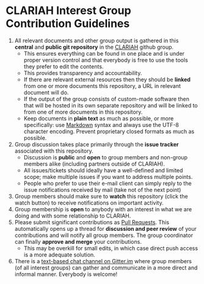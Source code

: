 CLARIAH Interest Group Contribution Guidelines
================================================

1. All relevant documents and other group output is gathered in this **central** and **public git repository** in the [CLARIAH](https://github.com/CLARIAH) github group.
    - This ensures everything can be found in one place and is under proper version control and that everybody
      is free to use the tools they prefer to edit the contents.
    - This provides transparency and accountability.
    - If there are relevant external resources then they should be **linked** from one or more documents this repository, a URL in relevant document will do.
    - If the output of the group consists of custom-made software then that will be hosted in its
      own separate repository and will be linked to from one of more documents in this repository.
    - Keep documents in **plain text** as much as possible, or more specifically: use [Markdown](https://guides.github.com/features/mastering-markdown/) syntax and always use the UTF-8 character encoding. Prevent proprietary closed formats as much as possible.
2. Group discussion takes place primarily through the **issue tracker** associated with this repository.
    - Discussion is **public** and **open** to group members and non-group members alike (including partners outside of CLARIAH).
    - All issues/tickets should ideally have a well-defined and limited scope; make multiple issues if you want to address multiple points.
    - People who prefer to use their e-mail client can simply reply to the issue notifications received by mail (take
        not of the next point)
3. Group members should make sure to **watch** this repository (click the watch button) to receive notifications on important activity.
4. Group membership is **open** to anybody with an interest in what we are doing and with some relationship to CLARIAH.
5. Please submit significant contributions as [Pull Requests](https://docs.github.com/en/desktop/contributing-and-collaborating-using-github-desktop/creating-an-issue-or-pull-request). This automatically opens up a thread for **discussion and peer review** of your contributions and will notify all group members. The group coordinator can finally **approve and merge** your contributions.
    - This may be overkill for small edits, in which case direct push access is a more adequate solution.
6. There is a [text-based chat channel on Gitter.im](https://gitter.im/CLARIAH/home) where group members (of all interest groups) can gather and communicate in a more direct and informal manner. Everybody is welcome!
